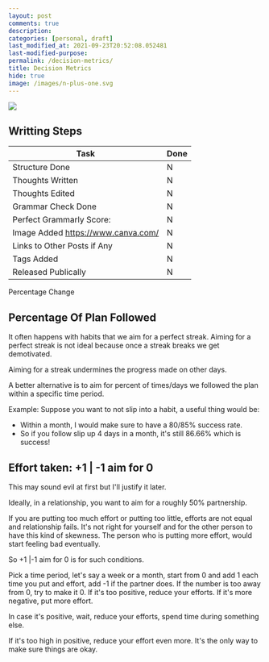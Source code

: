```yaml
---
layout: post
comments: true
description:
categories: [personal, draft]
last_modified_at: 2021-09-23T20:52:08.052481
last-modified-purpose:
permalink: /decision-metrics/
title: Decision Metrics
hide: true
image: /images/n-plus-one.svg
---
```

![](/images/switch-jobs.jpg)

## Writting Steps

| Task                        | Done |
|-----------------------------|------|
| Structure Done              | N    |
| Thoughts Written            | N    |
| Thoughts Edited             | N    |
| Grammar Check Done          | N    |
| Perfect Grammarly Score:    | N    |
| Image Added  https://www.canva.com/                | N    |
| Links to Other Posts if Any | N    |
| Tags Added                  | N    |
| Released Publically         | N    |

 
Percentage Change

## Percentage Of Plan Followed

It often happens with habits that we aim for a perfect streak. Aiming for a perfect streak is not ideal because once a streak breaks we get demotivated.

Aiming for a streak undermines the progress made on other days.

A better alternative is to aim for percent of times/days we followed the plan within a specific time period.

Example:
Suppose you want to not slip into a habit, a useful thing would be:
- Within a month, I would make sure to have a 80/85% success rate.
- So if you follow slip up 4 days in a month, it's still 86.66% which is success!

## Effort taken: +1 | -1 aim for 0

This may sound evil at first but I'll justify it later.

Ideally, in a relationship, you want to aim for a roughly 50% partnership.

If you are putting too much effort or putting too little, efforts are not equal and relationship fails.
It's not right for yourself and for the other person to have this kind of skewness. The person who is putting more effort, would start feeling bad eventually.

So +1 |-1 aim for 0 is for such conditions. 

Pick a time period, let's say a week or a month, start from 0 and add 1 each time you put and effort, add -1 if the partner does. If the number is too away from 0, try to make it 0. If it's too positive, reduce your efforts. If it's more negative, put more effort.

In case it's positive, wait, reduce your efforts, spend time during something else.

If it's too high in positive, reduce your effort even more. It's the only way to make sure things are okay.